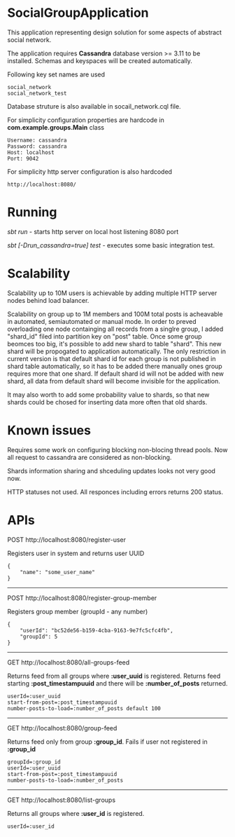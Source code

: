 # SocialGroupApplication

This application representing design solution for some aspects of abstract social network.

The application requires **Cassandra** database version >= 3.11 to be installed.
Schemas and keyspaces will be created automatically. 

Following key set names are used

```
social_network
social_network_test
```

Database struture is also available in socail_network.cql file.


For simplicity configuration properties are hardcode in **com.example.groups.Main** class

```
Username: cassandra 
Password: cassandra
Host: localhost
Port: 9042
```

For simplicity http server configuration is also hardcoded
```
http://localhost:8080/
```

# Running

*sbt run*  - starts http server on local host listening 8080 port

*sbt [-Drun_cassandra=true] test* - executes some basic integration test.

# Scalability

Scalability up to 10M users is achievable by adding multiple HTTP server nodes behind load balancer.

Scalability on group up to 1M members and 100M total posts is acheavable in automated, semiautomated or manual mode. In order to preved overloading one node containging all records from a singlre group, I added "shard_id" filed into partition key on "post" table. Once some group beomces too big, it's possible to add new shard to table "shard". This new shard will be propogated to application automatically. The only restriction in current version is that default shard id for each group is not published in shard table  automatically, so it has to be added there manually ones group requires more that one shard. If default shard id will not be added with new shard, all data from default shard will become invisible for the application.

It may also worth to add some probability value to shards, so that new shards could be chosed for inserting data more often that old shards.  

# Known issues

Requires some work on configuring blocking non-blocing thread pools. Now all request to cassandra are considered as non-blocking. 

Shards information sharing and shceduling updates looks not very good now.

HTTP statuses not used. All responces including errors returns 200 status.

# APIs

POST http://localhost:8080/register-user 

Registers user in system and returns user UUID

```
{
    "name": "some_user_name"
}
```
------------------------
POST http://localhost:8080/register-group-member 

Registers group member (groupId - any number)

```
{
    "userId": "bc52de56-b159-4cba-9163-9e7fc5cfc4fb",
    "groupId": 5
}
```
------------------------
GET http://localhost:8080/all-groups-feed

Returns feed from all groups where **:user_uuid** is registered. Returns feed starting **:post_timestampuuid** and there will be **:number_of_posts** returned. 

```
userId=:user_uuid
start-from-post=:post_timestampuuid
number-posts-to-load=:number_of_posts default 100
```
-------------------------
GET http://localhost:8080/group-feed

Returns feed only from group **:group_id**. Fails if user not registered in **:group_id**

```
groupId=:group_id 
userId=:user_uuid
start-from-post=:post_timestampuuid
number-posts-to-load=:number_of_posts
```
-------------------------

GET http://localhost:8080/list-groups

Returns all groups where **:user_id** is registered. 

```
userId=:user_id
```

